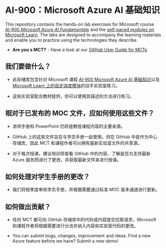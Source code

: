 # <a name="ai-900-microsoft-azure-ai-fundamentals"></a>AI-900：Microsoft Azure AI 基础知识

This repository contains the hands-on lab exercises for Microsoft course <bpt id="p1">[</bpt>AI-900 <bpt id="p2">*</bpt>Microsoft Azure AI Fundamentals<ept id="p2">*</ept><ept id="p1">](https://docs.microsoft.com/en-us/learn/certifications/courses/ai-900t00)</ept> and the <bpt id="p3">[</bpt>self-paced modules on Microsoft Learn<ept id="p3">](https://docs.microsoft.com/learn/certifications/azure-ai-fundamentals)</ept>. The labs are designed to accompany the learning materials and enable you to practice using the technologies they describe. 

- <bpt id="p1">**</bpt>Are you a MCT?<ept id="p1">**</ept> - Have a look at our <bpt id="p1">[</bpt>GitHub User Guide for MCTs<ept id="p1">](https://microsoftlearning.github.io/MCT-User-Guide/)</ept>

## <a name="what-are-we-doing"></a>我们要做什么？

- 此存储库包含针对 Microsoft 课程 [AI-900 Microsoft Azure AI 基础知识](https://docs.microsoft.com/en-us/learn/certifications/courses/ai-900t00)以及 [Microsoft Learn 上的自定进度模块](https://docs.microsoft.com/learn/certifications/azure-ai-fundamentals)的动手实验室练习。

- 这些实验室配合教材提供，你可以使用其描述的方法进行练习。

## <a name="how-should-i-use-these-files-relative-to-the-released-moc-files"></a>相对于已发布的 MOC 文件，应如何使用这些文件？

- 讲师手册和 PowerPoint 仍将是教授课程内容的主要来源。

- GitHub 上的这些文件旨在与学员手册一起使用，但在 GitHub 中是作为中心存储库，因此 MCT 和课程作者可以拥有最新实验室文件的共享源。

- 对于每次授课，建议培训师查看 GitHub 中的内容，了解是否为支持最新 Azure 服务而进行了更改，并获取最新文件来进行授课。

## <a name="what-about-changes-to-the-student-handbook"></a>如何处理对学生手册的更改？

- 我们将按季度审核学员手册，并根据需要通过标准 MOC 版本通道进行更新。

## <a name="how-do-i-contribute"></a>如何做出贡献？

- 任何 MCT 都可向 GitHub 存储库中的代码或内容提交拉取请求，Microsoft 和课程作者将根据需要进行分流并纳入内容和实验室代码的更改。

- You can submit bugs, changes, improvement and ideas.  Find a new Azure feature before we have?  Submit a new demo!
